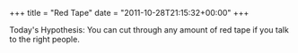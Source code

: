 +++
title = "Red Tape"
date = "2011-10-28T21:15:32+00:00"
+++

Today's Hypothesis:  You can cut through any amount of red tape if you talk to the right people.
			